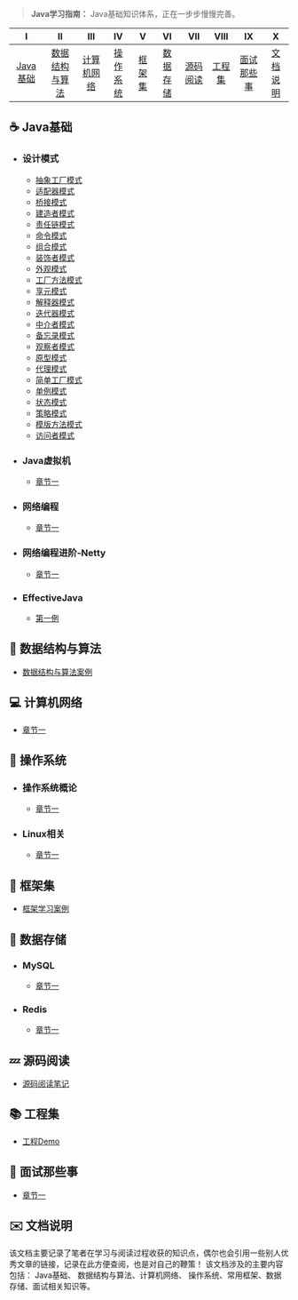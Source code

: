 
> **Java学习指南：** Java基础知识体系，正在一步步慢慢完善。

| Ⅰ  | Ⅱ | Ⅲ | Ⅳ | Ⅴ | Ⅵ | Ⅶ | Ⅷ | Ⅸ | Ⅹ |
| :--------: | :----------: | :-----------: | :---------: | :---------: | :---------:| :---------: | :-------: | :-------:| :----:|
| [Java基础](#coffee-Java基础)|[数据结构与算法](#open_file_folder-数据结构与算法)|[计算机网络](#computer-计算机网络) | [操作系统](#iphone-操作系统)| [框架集](#book-框架集)|  [数据存储](#floppy_disk-数据存储)|[源码阅读](#zzz-源码阅读)|[工程集](#books-工程Demo)| [面试那些事](#musical_note-面试那些事)| [文档说明](#envelope-文档说明)|

## :coffee: Java基础
 - ### 设计模式
    - [抽象工厂模式](https://github.com/gentryhuang/java-base-learning/blob/master/design-patterns-example/abstractfactory-example/src/static/%E6%8A%BD%E8%B1%A1%E5%B7%A5%E5%8E%82.md)
    - [适配器模式](https://github.com/gentryhuang/java-base-learning/blob/master/design-patterns-example/adapter-example/static/%E9%80%82%E9%85%8D%E5%99%A8%E6%A8%A1%E5%BC%8F.md)
    - [桥接模式](https://github.com/gentryhuang/java-base-learning/blob/master/design-patterns-example/bridge-example/static/%E6%A1%A5%E6%8E%A5%E6%A8%A1%E5%BC%8F.md)
    - [建造者模式](https://github.com/gentryhuang/java-base-learning/blob/master/design-patterns-example/builder-example/static/%E5%BB%BA%E9%80%A0%E8%80%85%E6%A8%A1%E5%BC%8F.md) 
    - [责任链模式](https://github.com/gentryhuang/java-base-learning/blob/master/design-patterns-example/chainofresponsibility-example/static/%E8%B4%A3%E4%BB%BB%E9%93%BE%E6%A8%A1%E5%BC%8F.md) 
    - [命令模式](https://github.com/gentryhuang/java-base-learning/blob/master/design-patterns-example/command-example/static/%E5%91%BD%E4%BB%A4%E6%A8%A1%E5%BC%8F.md) 
    - [组合模式](https://github.com/gentryhuang/java-base-learning/blob/master/design-patterns-example/composite-example/static/%E7%BB%84%E5%90%88%E6%A8%A1%E5%BC%8F.md) 
    - [装饰者模式](https://github.com/gentryhuang/java-base-learning/blob/master/design-patterns-example/decorator-example/static/%E8%A3%85%E9%A5%B0%E8%80%85%E6%A8%A1%E5%BC%8F.md) 
    - [外观模式](https://github.com/gentryhuang/java-base-learning/blob/master/design-patterns-example/facade-example/static/%E5%A4%96%E8%A7%82%E6%A8%A1%E5%BC%8F.md) 
    - [工厂方法模式](https://github.com/gentryhuang/java-base-learning/blob/master/design-patterns-example/factorymethod-example/static/%E5%B7%A5%E5%8E%82%E6%96%B9%E6%B3%95.md) 
    - [享元模式](https://github.com/gentryhuang/java-base-learning/blob/master/design-patterns-example/flyweight-example/static/%E4%BA%AB%E5%85%83%E6%A8%A1%E5%BC%8F.md) 
    - [解释器模式](https://github.com/gentryhuang/java-base-learning/blob/master/design-patterns-example/interpreter-example/static/%E8%A7%A3%E9%87%8A%E5%99%A8%E6%A8%A1%E5%BC%8F.md) 
    - [迭代器模式](https://github.com/gentryhuang/java-base-learning/blob/master/design-patterns-example/iterator-example/static/%E8%BF%AD%E4%BB%A3%E5%99%A8%E6%A8%A1%E5%BC%8F.md) 
    - [中介者模式](https://github.com/gentryhuang/java-base-learning/blob/master/design-patterns-example/mediator-example/static/%E4%B8%AD%E4%BB%8B%E8%80%85%E6%A8%A1%E5%BC%8F.md)
    - [备忘录模式](https://github.com/gentryhuang/java-base-learning/blob/master/design-patterns-example/memento-example/static/%E5%A4%87%E5%BF%98%E5%BD%95%E6%A8%A1%E5%BC%8F.md)
    - [观察者模式](https://github.com/gentryhuang/java-base-learning/blob/master/design-patterns-example/observer-example/static/%E8%A7%82%E5%AF%9F%E8%80%85%E6%A8%A1%E5%BC%8F.md)
    - [原型模式](https://github.com/gentryhuang/java-base-learning/blob/master/design-patterns-example/prototype-example/static/%E5%8E%9F%E5%9E%8B%E6%A8%A1%E5%BC%8F.md)
    - [代理模式](https://github.com/gentryhuang/java-base-learning/blob/master/design-patterns-example/proxy-example/static/%E4%BB%A3%E7%90%86%E6%A8%A1%E5%BC%8F.md) 
    - [简单工厂模式](https://github.com/gentryhuang/java-base-learning/blob/master/design-patterns-example/simplefactory-example/static/%E7%AE%80%E5%8D%95%E5%B7%A5%E5%8E%82.md)
    - [单例模式](https://github.com/gentryhuang/java-base-learning/blob/master/design-patterns-example/singleton-example/static/%E5%8D%95%E4%BE%8B%E6%A8%A1%E5%BC%8F.md)
    - [状态模式](https://github.com/gentryhuang/java-base-learning/blob/master/design-patterns-example/state-example/static/%E7%8A%B6%E6%80%81%E6%A8%A1%E5%BC%8F.md)
    - [策略模式](https://github.com/gentryhuang/java-base-learning/blob/master/design-patterns-example/strategy-example/static/%E7%AD%96%E7%95%A5%E6%A8%A1%E5%BC%8F.md)
    - [模版方法模式](https://github.com/gentryhuang/java-base-learning/blob/master/design-patterns-example/templatemethod-example/static/%E6%A8%A1%E7%89%88%E6%96%B9%E6%B3%95%E6%A8%A1%E5%BC%8F.md)
    - [访问者模式](https://github.com/gentryhuang/java-base-learning/blob/master/design-patterns-example/visitor-example/static/%E8%AE%BF%E9%97%AE%E8%80%85%E6%A8%A1%E5%BC%8F.md)  
     
 - ### Java虚拟机
   - [章节一](xxx.md)
    
 - ### 网络编程
   - [章节一](xxx.md)
  
 - ### 网络编程进阶-Netty
   - [章节一](xxx.md)

 - ### EffectiveJava
   - [第一例](xxx.md)

## :open_file_folder: 数据结构与算法
   
 -  [数据结构与算法案例](https://github.com/gentryhuang/algorithm-learning)
 
## :computer: 计算机网络

 - [章节一](xxx.md)
  
## :iphone: 操作系统

 - ### 操作系统概论
   - [章节一](xxx.md)
 - ### Linux相关
   - [章节一](xxx.md)  

## :book: 框架集
  - [框架学习案例](https://github.com/gentryhuang/frame-learning)
  
## :floppy_disk: 数据存储

 - ### MySQL
   - [章节一](xxx.md)
 - ### Redis
   - [章节一](xxx.md)
 
## :zzz: 源码阅读
 - [源码阅读笔记](https://github.com/gentryhuang/resource-reading)

## :books: 工程集
 - [工程Demo](https://github.com/gentryhuang/case-coding)

## :musical_note: 面试那些事

 - [章节一](xxx.md)

## :envelope: 文档说明

该文档主要记录了笔者在学习与阅读过程收获的知识点，偶尔也会引用一些别人优秀文章的链接，记录在此方便查阅，也是对自己的鞭策！ 该文档涉及的主要内容包括： Java基础、 数据结构与算法、计算机网络、 操作系统、常用框架、数据存储、面试相关知识等。
